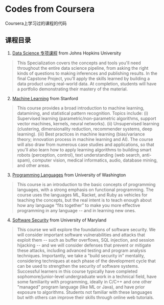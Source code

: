 # Codes from Coursera

Coursera上学习过的课程的代码

## 课程目录
1. [Data Science 专项课程](https://www.coursera.org/specializations/jhu-data-science)
from Johns Hopkins University
> This Specialization covers the concepts and tools you'll need throughout the entire data science pipeline, from asking the right kinds of questions to making inferences and publishing results. In the final Capstone Project, you’ll apply the skills learned by building a data product using real-world data. At completion, students will have a portfolio demonstrating their mastery of the material.
2. [Machine Learning](https://www.coursera.org/learn/machine-learning)
from Stanford
> This course provides a broad introduction to machine learning, datamining, and statistical pattern recognition. Topics include: 
> (i) Supervised learning (parametric/non-parametric algorithms, support vector machines, kernels, neural networks). 
> (ii) Unsupervised learning (clustering, dimensionality reduction, recommender systems, deep learning). 
> (iii) Best practices in machine learning (bias/variance theory; innovation process in machine learning and AI). 
> The course will also draw from numerous case studies and applications, so that you'll also learn how to apply learning algorithms to building smart robots (perception, control), text understanding (web search, anti-spam), computer vision, medical informatics, audio, database mining, and other areas. 
3. [Programming Languages](https://www.coursera.org/learn/programming-languages)
from University of Washington
> This course is an introduction to the basic concepts of programming languages, with a strong emphasis on functional programming. The course uses the languages ML, Racket, and Ruby as vehicles for teaching the concepts, but the real intent is to teach enough about how any language “fits together” to make you more effective programming in any language -- and in learning new ones.
4. [Software Security](https://www.coursera.org/learn/software-security)
from University of Maryland
> This course we will explore the foundations of software security. We will consider important software vulnerabilities and attacks that exploit them -- such as buffer overflows, SQL injection, and session hijacking -- and we will consider defenses that prevent or mitigate these attacks, including advanced testing and program analysis techniques. Importantly, we take a "build security in" mentality, considering techniques at each phase of the development cycle that can be used to strengthen the security of software systems. Successful learners in this course typically have completed sophomore/junior-level undergraduate work in a technical field, have some familiarity with programming, ideally in C/C++ and one other "managed" program language (like ML or Java), and have prior exposure to algorithms. Students not familiar with these languages but with others can improve their skills through online web tutorials.
